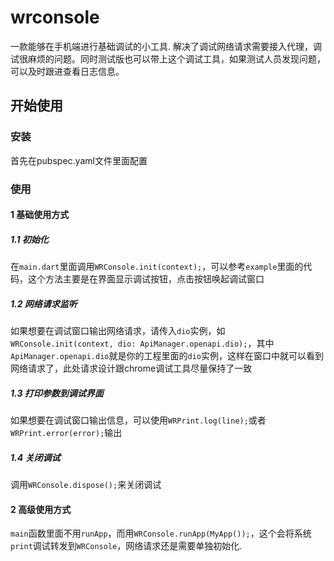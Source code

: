 # wrconsole

一款能够在手机端进行基础调试的小工具. 解决了调试网络请求需要接入代理，调试很麻烦的问题。同时测试版也可以带上这个调试工具，如果测试人员发现问题，可以及时跟进查看日志信息。

## 开始使用

### 安装

首先在pubspec.yaml文件里面配置  

### 使用

#### 1 基础使用方式

##### 1.1 初始化

在`main.dart`里面调用`WRConsole.init(context);`，可以参考`example`里面的代码，这个方法主要是在界面显示调试按钮，点击按钮唤起调试窗口

##### 1.2 网络请求监听

如果想要在调试窗口输出网络请求，请传入`dio`实例，如`WRConsole.init(context, dio: ApiManager.openapi.dio);`，其中`ApiManager.openapi.dio`就是你的工程里面的`dio`实例，这样在窗口中就可以看到网络请求了，此处请求设计跟chrome调试工具尽量保持了一致

##### 1.3 打印参数到调试界面

如果想要在调试窗口输出信息，可以使用`WRPrint.log(line);`或者`WRPrint.error(error);`输出

##### 1.4 关闭调试

调用`WRConsole.dispose();`来关闭调试

#### 2 高级使用方式

`main`函数里面不用`runApp`，而用`WRConsole.runApp(MyApp());`，这个会将系统`print`调试转发到`WRConsole`，网络请求还是需要单独初始化.

